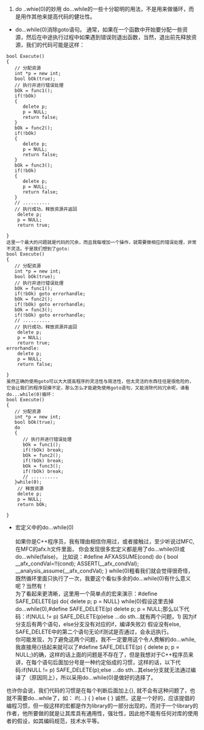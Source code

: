 1. do ..whie(0)的妙用
do...while的一些十分聪明的用法，不是用来做循环，而是用作其他来提高代码的健壮性。
- do...while(0)消除goto语句。
通常，如果在一个函数中开始要分配一些资源，然后在中途执行过程中如果遇到错误则退出函数，当然，退出前先释放资源，我们的代码可能是这样：
```
bool Execute()
{
   // 分配资源
   int *p = new int;
   bool bOk(true);
   // 执行并进行错误处理
   bOk = func1();
   if(!bOk) 
   {
      delete p;   
      p = NULL;
      return false;
   }
   bOk = func2();
   if(!bOk) 
   {
      delete p;   
      p = NULL;
      return false;
   }
   bOk = func3();
   if(!bOk) 
   {
      delete p;   
      p = NULL;
      return false;
   }
   // ..........
   // 执行成功，释放资源并返回
    delete p;   
    p = NULL;
    return true;
   
}
这里一个最大的问题就是代码的冗余，而且我每增加一个操作，就需要做相应的错误处理，非常不灵活。于是我们想到了goto:
bool Execute()
{
   // 分配资源
   int *p = new int;
   bool bOk(true);
   // 执行并进行错误处理
   bOk = func1();
   if(!bOk) goto errorhandle;
   bOk = func2();
   if(!bOk) goto errorhandle;
   bOk = func3();
   if(!bOk) goto errorhandle;
   // ..........
   // 执行成功，释放资源并返回
    delete p;   
    p = NULL;
    return true;
errorhandle:
    delete p;   
    p = NULL;
    return false;
   
}
虽然正确的使用goto可以大大提高程序的灵活性与简洁性，但太灵活的东西往往是很危险的，它会让我们的程序捉摸不定，那么怎么才能避免使用goto语句，又能消除代码冗余呢，请看do...while(0)循环：
bool Execute()
{
   // 分配资源
   int *p = new int;
   bool bOk(true);
   do
   {
      // 执行并进行错误处理
      bOk = func1();
      if(!bOk) break;
      bOk = func2();
      if(!bOk) break;
      bOk = func3();
      if(!bOk) break;
      // ..........
   }while(0);
    // 释放资源
    delete p;   
    p = NULL;
    return bOk;
   
}
```
- 宏定义中的do...while(0)  
<br>如果你是C++程序员，我有理由相信你用过，或者接触过，至少听说过MFC, 在MFC的afx.h文件里面， 你会发现很多宏定义都是用了do...while(0)或do...while(false)， 比如说：#define AFXASSUME(cond)       do { bool __afx_condVal=!!(cond); ASSERT(__afx_condVal); __analysis_assume(__afx_condVal); } while(0)粗看我们就会觉得很奇怪，既然循环里面只执行了一次，我要这个看似多余的do...while(0)有什么意义呢？当然有！
<br>为了看起来更清晰，这里用一个简单点的宏来演示：#define SAFE_DELETE(p) do{ delete p; p = NULL} while(0)假设这里去掉do...while(0),#define SAFE_DELETE(p) delete p; p = NULL;那么以下代码：if(NULL != p) SAFE_DELETE(p)else   ...do sth...就有两个问题，1) 因为if分支后有两个语句，else分支没有对应的if，编译失败2) 假设没有else, SAFE_DELETE中的第二个语句无论if测试是否通过，会永远执行。
<br>你可能发现，为了避免这两个问题，我不一定要用这个令人费解的do...while,  我直接用{}括起来就可以了#define SAFE_DELETE(p) { delete p; p = NULL;}的确，这样的话上面的问题是不存在了，但是我想对于C++程序员来讲，在每个语句后面加分号是一种约定俗成的习惯，这样的话，以下代码:if(NULL != p) SAFE_DELETE(p);else   ...do sth...其else分支就无法通过编译了（原因同上），所以采用do...while(0)是做好的选择了。

也许你会说，我们代码的习惯是在每个判断后面加上{}, 就不会有这种问题了，也就不需要do...while了，如：
if(...)
{
}
else
{
}
诚然，这是一个好的，应该提倡的编程习惯，但一般这样的宏都是作为library的一部分出现的，而对于一个library的作者，他所要做的就是让其库具有通用性，强壮性，因此他不能有任何对库的使用者的假设，如其编码规范，技术水平等。 
 
